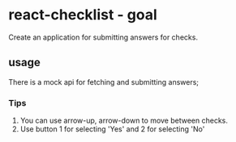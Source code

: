 # react-checklist - goal

Create an application for submitting answers for checks.

## usage

There is a mock api for fetching and submitting answers;

### Tips

1. You can use arrow-up, arrow-down to move between checks.
2. Use button 1 for selecting 'Yes' and 2 for selecting 'No'
